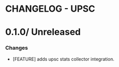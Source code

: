 # CHANGELOG - UPSC

0.1.0/ Unreleased
==================

### Changes

* [FEATURE] adds upsc stats collector integration.
